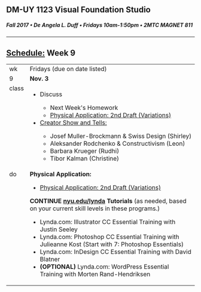 ## DM-UY 1123 Visual Foundation Studio
##### Fall 2017 • De Angela L. Duff • Fridays 10am-1:50pm • 2MTC MAGNET 811

---
## [Schedule:](dm1123_schedule_overview.md) Week 9


<table>
<tr>
<td>wk</td>
<td>Fridays (due on date listed)</td>
</tr>
<tr>
  <td valign="top">9</td>
  <td valign="top"><strong>Nov. 3</strong></td>
</tr>
<tr>
<td valign="top">class</td>
<td valign="top">
<ul>
<li>Discuss</li>
<ul>
<li>Next Week's Homework</li>
<li><a href="dm1123vfs_projects_pa.md">Physical Application: 2nd Draft (Variations)</a></li>
</ul>
<li><a href="assigned_creator_show_and_tells.md">Creator Show and Tells:</a></li>
    <ul>
    <li>Josef Muller-Brockmann &amp; Swiss Design (Shirley)</li>
    <li>Aleksander Rodchenko &amp; Constructivism (Leon)</li>
    <li>Barbara Krueger (Rudhi)</li> 
    <li>Tibor Kalman (Christine) </li>
    </ul>       
</ul>
  
</td>
</tr>
<!-- read -->


<!-- do -->
<tr>
  <td valign="top">do</td>
  <td>
  <strong>Physical Application: </strong>
  <ul>
  <li><a href="dm1123vfs_projects_pa.md">Physical Application: 2nd Draft (Variations)</a></li>   
  </ul>
  <strong>CONTINUE <a href="http://nyu.edu/lynda">nyu.edu/lynda</a> Tutorials</strong> (as needed, based on your current skill levels in these programs.)
  <ul>
  
  <li>Lynda.com: Illustrator CC Essential Training with Justin Seeley</li>
  <li>Lynda.com: Photoshop CC Essential Training with Julieanne Kost (Start with 7: Photoshop Essentials)</li>
  <li>Lynda.com: InDesign CC Essential Training with David Blatner</li>
  <li><b>(OPTIONAL)</b> Lynda.com: WordPress Essential Training with Morten Rand-Hendriksen</li>
  </ul></td>
</tr>
</table>